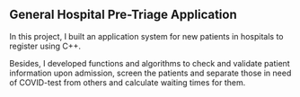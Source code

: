 General Hospital Pre-Triage Application  
---------------------------------------
In this project, I built an application system for new patients in hospitals to register using C++.  

Besides, I developed functions and algorithms to check and validate patient information upon admission, screen the patients and separate those in need of COVID-test from others and calculate waiting times for them.

